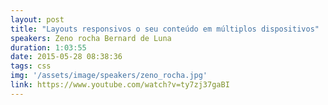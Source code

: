 ```yaml
---
layout: post
title: "Layouts responsivos o seu conteúdo em múltiplos dispositivos"
speakers: Zeno rocha Bernard de Luna
duration: 1:03:55
date: 2015-05-28 08:38:36
tags: css
img: '/assets/image/speakers/zeno_rocha.jpg'
link: https://www.youtube.com/watch?v=ty7zj37gaBI
---
```


